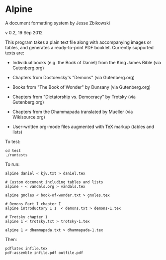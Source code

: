 Alpine
======

A document formatting system by Jesse Zbikowski

v 0.2, 19 Sep 2012

This program takes a plain text file along with accompanying images or
tables, and generates a ready-to-print PDF booklet. Currently
supported texts are:

* Individual books (e.g. the Book of Daniel) from the King James Bible (via Gutenberg.org)

* Chapters from Dostoevsky's "Demons" (via Gutenberg.org)

* Books from "The Book of Wonder" by Dunsany (via Gutenberg.org)

* Chapters from "Dictatorship vs. Democracy" by Trotsky (via Gutenberg.org)

* Chapters from the Dhammapada translated by Mueller (via Wikisource.org)

* User-written org-mode files augmented with TeX markup (tables and lists)

To test:

    cd test
    ./runtests


To run:

    alpine daniel < kjv.txt > daniel.tex

    # Custom document including tables and lists
    alpine - < vandals.org > vandals.tex

    alpine gnoles < book-of-wonder.txt > gnoles.tex

    # Demons Part I chapter I
    alpine introductory 1 1  < demons.txt > demons-1.tex

    # Trotsky chapter 1
    alpine 1 < trotsky.txt > trotsky-1.tex

    alpine 1 < dhammapada.txt > dhammapada-1.tex

Then:

    pdflatex infile.tex
    pdf-assemble infile.pdf outfile.pdf
